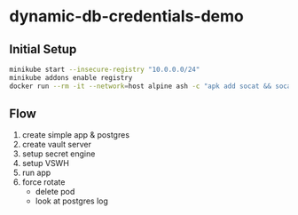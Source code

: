 # dynamic-db-credentials-demo

## Initial Setup


```sh
minikube start --insecure-registry "10.0.0.0/24"
minikube addons enable registry
docker run --rm -it --network=host alpine ash -c "apk add socat && socat TCP-LISTEN:5000,reuseaddr,fork TCP:$(minikube ip):5000"

```
## Flow

1. create simple app & postgres
2. create vault server
3. setup secret engine
4. setup VSWH
5. run app
6. force rotate
    - delete pod
    - look at postgres log